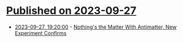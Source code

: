 # [Published on 2023-09-27](index.md)

* [2023-09-27, 19:20:00](https://science.slashdot.org/story/23/09/27/1858225/nothings-the-matter-with-antimatter-new-experiment-confirms?utm_source=rss1.0mainlinkanon&utm_medium=feed) - [Nothing's the Matter With Antimatter, New Experiment Confirms](https://science.slashdot.org/story/23/09/27/1858225/nothings-the-matter-with-antimatter-new-experiment-confirms?utm_source=rss1.0mainlinkanon&utm_medium=feed)
